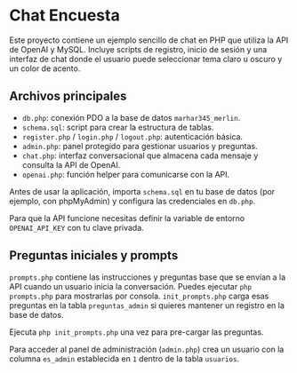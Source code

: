# Chat Encuesta

Este proyecto contiene un ejemplo sencillo de chat en PHP que utiliza la API de OpenAI y MySQL. Incluye scripts de registro, inicio de sesión y una interfaz de chat donde el usuario puede seleccionar tema claro u oscuro y un color de acento.

## Archivos principales
- `db.php`: conexión PDO a la base de datos `marhar345_merlin`.
- `schema.sql`: script para crear la estructura de tablas.
- `register.php` / `login.php` / `logout.php`: autenticación básica.
- `admin.php`: panel protegido para gestionar usuarios y preguntas.
- `chat.php`: interfaz conversacional que almacena cada mensaje y consulta la API de OpenAI.
- `openai.php`: función helper para comunicarse con la API.

Antes de usar la aplicación, importa `schema.sql` en tu base de datos (por ejemplo, con phpMyAdmin) y configura las credenciales en `db.php`.

Para que la API funcione necesitas definir la variable de entorno `OPENAI_API_KEY` con tu clave privada.

## Preguntas iniciales y prompts
`prompts.php` contiene las instrucciones y preguntas base que se envían a la API cuando un usuario inicia la conversación. Puedes ejecutar `php prompts.php` para mostrarlas por consola.
`init_prompts.php` carga esas preguntas en la tabla `preguntas_admin` si quieres mantener un registro en la base de datos.

Ejecuta `php init_prompts.php` una vez para pre-cargar las preguntas.

Para acceder al panel de administración (`admin.php`) crea un usuario con la
columna `es_admin` establecida en `1` dentro de la tabla `usuarios`.
